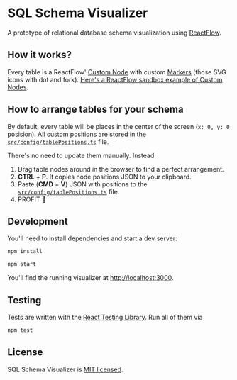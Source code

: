 # SQL Schema Visualizer

A prototype of relational database schema visualization using [ReactFlow](https://reactflow.dev/).

## How it works?

Every table is a ReactFlow' [Custom Node](https://reactflow.dev/docs/guides/custom-nodes/) with custom [Markers](https://reactflow.dev/docs/examples/edges/markers/) (those SVG icons with dot and fork). [Here's a ReactFlow sandbox example of Custom Nodes](https://github.com/wbkd/react-flow-example-apps/tree/main/reactflow-create-react-app).

## How to arrange tables for your schema

By default, every table will be places in the center of the screen (`x: 0, y: 0` posision). All custom positions are stored in the [`src/config/tablePositions.ts`](https://github.com/sqlhabit/sql_schema_visualizer/blob/main/src/config/tablePositions.ts) file.

There's no need to update them manually. Instead:

1. Drag table nodes around in the browser to find a perfect arrangement.
2. **CTRL** + **P**. It copies node positions JSON to your clipboard.
3. Paste (**CMD** + **V**) JSON with positions to the [`src/config/tablePositions.ts`](https://github.com/sqlhabit/sql_schema_visualizer/blob/main/src/config/tablePositions.ts) file.
4. PROFIT :beers:

## Development

You'll need to install dependencies and start a dev server:

```sh
npm install

npm start
```

You'll find the running visualizer at [http://localhost:3000](http://localhost:3000).

## Testing

Tests are written with the [React Testing Library](https://testing-library.com/docs/react-testing-library/example-intro). Run all of them via


```sh
npm test
```

## License

SQL Schema Visualizer is [MIT licensed](/blob/main/LICENSE).
